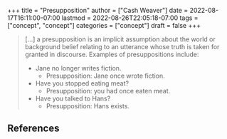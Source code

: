 +++
title = "Presupposition"
author = ["Cash Weaver"]
date = 2022-08-17T16:11:00-07:00
lastmod = 2022-08-26T22:05:18-07:00
tags = ["concept", "concept"]
categories = ["concept"]
draft = false
+++

> [...] a presupposition is an implicit assumption about the world or background belief relating to an utterance whose truth is taken for granted in discourse. Examples of presuppositions include:
>
> -   Jane no longer writes fiction.
>     -   Presupposition: Jane once wrote fiction.
> -   Have you stopped eating meat?
>     -   Presupposition: you had once eaten meat.
> -   Have you talked to Hans?
>     -   Presupposition: Hans exists.

## References

<style>.csl-entry{text-indent: -1.5em; margin-left: 1.5em;}</style><div class="csl-bib-body">
</div>
